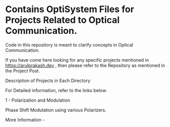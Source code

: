 # Contains OptiSystem Files for Projects Related to Optical Communication.

Code in this repository is meant to clarify concepts in Optical Communication.

If you have come here looking for any specific projects mentioned in https://arulprakash.dev , then please refer to the Repository as mentioned in the Project Post.

Description  of Projects in Each Directory

For Detailed information, refer to the links below.

1 - Polarization and Modulation

Phase Shift Modulation using various Polarizers.

More Information - 
